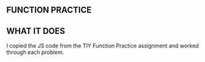 FUNCTION PRACTICE
-----------------

WHAT IT DOES
------------

I copied the JS code from the TIY Function Practice assignment and worked through each problem.
